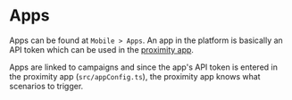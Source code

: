 # Apps
Apps can be found at `Mobile > Apps`. An app in the platform is basically an API token which can be used in the [proximity app](https://github.com/madewithpepper/Pulse-Proximity-App).

Apps are linked to campaigns and since the app's API token is entered in the proximity app (`src/appConfig.ts`), the proximity app knows what scenarios to trigger.